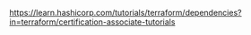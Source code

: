 https://learn.hashicorp.com/tutorials/terraform/dependencies?in=terraform/certification-associate-tutorials
